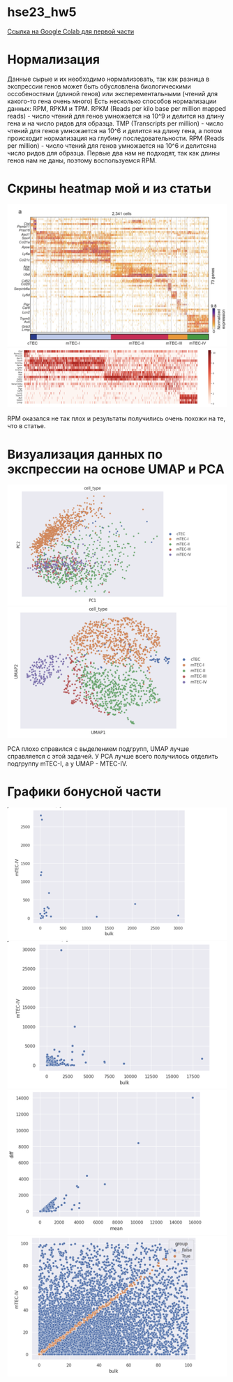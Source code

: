 # hse23_hw5
  
[Ссылка на Google Colab для первой части](https://colab.research.google.com/drive/1z6CV_MombkBE7I1q3H6WMxAI7AAlkE-h?usp=sharing)

# Нормализация

Данные сырые и их необходимо нормализовать, так как разница в экспрессии генов может быть обусловлена биологическими оссобеностями (длиной генов) или эксперементальными (чтений для какого-то гена очень много) Есть несколько способов нормализации данных: RPM, RPKM и TPM.
RPKM (Reads per kilo base per million mapped reads) - число чтений для генов умножается на 10^9 и делится на длину гена и на число ридов для образца.
TMP (Transcripts per million) - число чтений для генов умножается на 10^6 и делится на длину гена, а потом происходит нормализация на глубину последовательности.
RPM (Reads per million) - число чтений для генов умножается на 10^6 и делитсяна число ридов для образца.
Первые два нам не подходят, так как длины генов нам не даны, поэтому воспользуемся RPM.
# Скрины heatmap мой и из статьи

![image](https://github.com/prayforanya/hse23_hw5/blob/main/images/experiment.png)
![image](https://github.com/prayforanya/hse23_hw5/blob/main/images/my.png)

RPM оказался не так плох и результаты получились очень похожи на те, что в статье.
# Визуализация данных по экспрессии на основе UMAP и PCA
![image](https://github.com/prayforanya/hse23_hw5/blob/main/images/pca.png)
![image](https://github.com/prayforanya/hse23_hw5/blob/main/images/umap.png)

PCA плохо справился с выделением подгрупп, UMAP лучше справляется с этой задачей. У PCA лучше всего получилось отделить подгруппу mTEC-I, а у UMAP - MTEC-IV.

# Графики бонусной части

![image](https://github.com/prayforanya/hse23_hw5/blob/main/images/markers.png)
![image](https://github.com/prayforanya/hse23_hw5/blob/main/images/all.png)
![image](https://github.com/prayforanya/hse23_hw5/blob/main/images/diff_mean.png)
![image](https://github.com/prayforanya/hse23_hw5/blob/main/images/by_groups.png)
